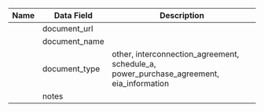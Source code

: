 | Name         | Data Field                 | Description                                                                                                                                                                                                                                                                                                                                                                                                                                                                                                                                                                                                                                                                                                                                                                      |
|--------------|----------------------------|----------------------------------------------------------------------------------------------------------------------------------------------------------------------------------------------------------------------------------------------------------------------------------------------------------------------------------------------------------------------------------------------------------------------------------------------------------------------------------------------------------------------------------------------------------------------------------------------------------------------------------------------------------------------------------------------------------------------------------------------------------------------------------|
||document_url||
||document_name||
||document_type|other, interconnection_agreement, schedule_a, power_purchase_agreement, eia_information|
||notes||
